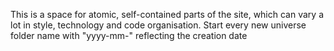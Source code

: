 This is a space for atomic, self-contained parts of the site, which
can vary a lot in style, technology and code organisation. Start every
new universe folder name with "yyyy-mm-" reflecting the creation date
